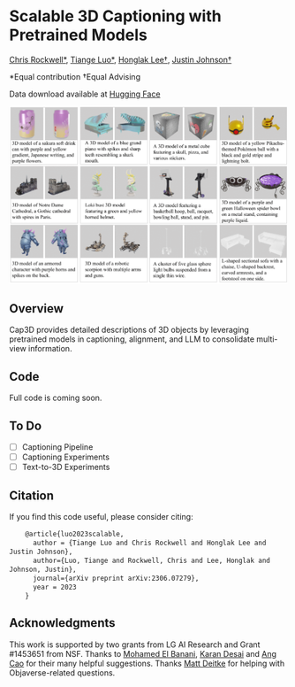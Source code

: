 # Scalable 3D Captioning with Pretrained Models

[Chris Rockwell*](https://crockwell.github.io), [Tiange Luo*](https://tiangeluo.github.io/), [Honglak Lee†](https://web.eecs.umich.edu/~honglak/), [Justin Johnson†](https://web.eecs.umich.edu/~justincj)

*Equal contribution    †Equal Advising

Data download available at [Hugging Face](https://huggingface.co/datasets/tiange/Cap3D)

<img src="teaser.png" alt="drawing">

## Overview
Cap3D provides detailed descriptions of 3D objects by leveraging pretrained models in
captioning, alignment, and LLM to consolidate multi-view information.

## Code
Full code is coming soon.

## To Do
  - [ ] Captioning Pipeline
  - [ ] Captioning Experiments
  - [ ] Text-to-3D Experiments

## Citation
If you find this code useful, please consider citing:
```
    @article{luo2023scalable,
      author = {Tiange Luo and Chris Rockwell and Honglak Lee and Justin Johnson},
      author={Luo, Tiange and Rockwell, Chris and Lee, Honglak and Johnson, Justin},
      journal={arXiv preprint arXiv:2306.07279},
      year = 2023
    }
```

## Acknowledgments
This work is supported by two grants from LG AI Research and Grant #1453651 from NSF.
Thanks to <a href="https://mbanani.github.io/">Mohamed El Banani</a>, <a href="http://kdexd.xyz/">Karan Desai</a> and <a href="https://nileshkulkarni.github.io/">Ang Cao</a> for their many helpful suggestions. Thanks <a href="https://mattdeitke.com/">Matt Deitke</a> for helping with Objaverse-related questions. 
